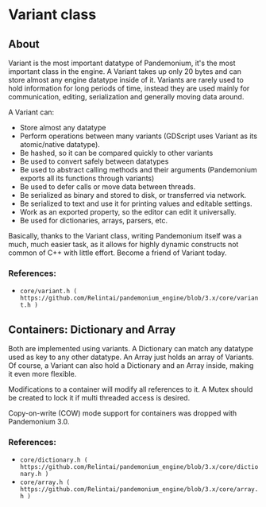 

# Variant class

## About

Variant is the most important datatype of Pandemonium, it's the most important
class in the engine. A Variant takes up only 20 bytes and can store
almost any engine datatype inside of it. Variants are rarely used to
hold information for long periods of time, instead they are used mainly
for communication, editing, serialization and generally moving data
around.

A Variant can:

-  Store almost any datatype
-  Perform operations between many variants (GDScript uses Variant as
   its atomic/native datatype).
-  Be hashed, so it can be compared quickly to other variants
-  Be used to convert safely between datatypes
-  Be used to abstract calling methods and their arguments (Pandemonium
   exports all its functions through variants)
-  Be used to defer calls or move data between threads.
-  Be serialized as binary and stored to disk, or transferred via
   network.
-  Be serialized to text and use it for printing values and editable
   settings.
-  Work as an exported property, so the editor can edit it universally.
-  Be used for dictionaries, arrays, parsers, etc.

Basically, thanks to the Variant class, writing Pandemonium itself was a much,
much easier task, as it allows for highly dynamic constructs not common
of C++ with little effort. Become a friend of Variant today.

### References:

-  `core/variant.h ( https://github.com/Relintai/pandemonium_engine/blob/3.x/core/variant.h )`

## Containers: Dictionary and Array

Both are implemented using variants. A Dictionary can match any datatype
used as key to any other datatype. An Array just holds an array of
Variants. Of course, a Variant can also hold a Dictionary and an Array
inside, making it even more flexible.

Modifications to a container will modify all references to
it. A Mutex should be created to lock it if multi threaded access is
desired.

Copy-on-write (COW) mode support for containers was dropped with Pandemonium 3.0.

### References:

-  `core/dictionary.h ( https://github.com/Relintai/pandemonium_engine/blob/3.x/core/dictionary.h )`
-  `core/array.h ( https://github.com/Relintai/pandemonium_engine/blob/3.x/core/array.h )`
